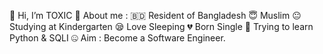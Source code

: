 👋 Hi, I’m TOXIC
🤠 About me :
🇧🇩 Resident of Bangladesh
😇 Muslim
😐 Studying at Kindergarten
😪 Love Sleeping
💔 Born Single
🐍 Trying to learn Python & SQLI
🤐 Aim : Become a Software Engineer.
